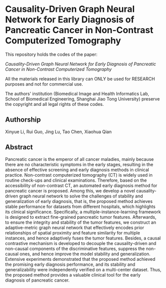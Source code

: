 # Causality-Driven Graph Neural Network for Early Diagnosis of Pancreatic Cancer in Non-Contrast Computerized Tomography

This repository holds the codes of the paper: 

*Causality-Driven Graph Neural Network for Early Diagnosis of Pancreatic Cancer in Non-Contrast Computerized Tomography*

All the materials released in this library can ONLY be used for RESEARCH purposes and not for commercial use.

The authors' institution (Biomedical Image and Health Informatics Lab, School of Biomedical Engineering, Shanghai Jiao Tong University) preserve the copyright and all legal rights of these codes.

## Authorship

Xinyue Li, Rui Guo, Jing Lu, Tao Chen, Xiaohua Qian

## **Abstract**

Pancreatic cancer is the emperor of all cancer maladies, mainly because there are no characteristic symptoms in the early stages, resulting in the absence of effective screening and early diagnosis methods in clinical practice. Non-contrast computerized tomography (CT) is widely used in routine check-ups and clinical examinations. Therefore, based on the accessibility of non-contrast CT, an automated early diagnosis method for pancreatic cancer is proposed. Among this, we develop a novel causality-driven graph neural network to solve the challenges of stability and generalization of early diagnosis, that is, the proposed method achieves stable performance for datasets from different hospitals, which highlights its clinical significance. Specifically, a multiple-instance-learning framework is designed to extract fine-grained pancreatic tumor features. Afterwards, to ensure the integrity and stability of the tumor features, we construct an adaptive-metric graph neural network that effectively encodes prior relationships of spatial proximity and feature similarity for multiple instances, and hence adaptively fuses the tumor features. Besides, a causal contrastive mechanism is developed to decouple the causality-driven and non-causal components of the discriminative features, suppress the non-causal ones, and hence improve the model stability and generalization. Extensive experiments demonstrated that the proposed method achieved the promising early diagnosis performance, and its stability and generalizability were independently verified on a multi-center dataset. Thus, the proposed method provides a valuable clinical tool for the early diagnosis of pancreatic cancer. 
